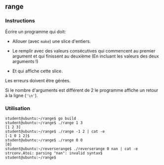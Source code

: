 ## range

### Instructions

Écrire un programme qui doit:

- Allouer (avec `make`) une slice d'entiers.

- Le remplir avec des valeurs consécutives qui commencent au premier argument et qui finissent au deuxième (En incluant les valeurs des deux arguments !)

- Et qui affiche cette slice.

Les erreurs doivent être gérées.

Si le nombre d'arguments est différent de 2 le programme affiche un retour à la ligne (`'\n'`).

### Utilisation

```console
student@ubuntu:~/range$ go build
student@ubuntu:~/range$ ./range 1 3
[1 2 3]
student@ubuntu:~/range$ ./range -1 2 | cat -e
[-1 0 1 2]$
student@ubuntu:~/range$ ./range 0 0
[0]
student@ubuntu:~/reverserange$ ./reverserange 0 nan | cat -e
strconv.Atoi: parsing "nan": invalid syntax$
student@ubuntu:~/range$
```
